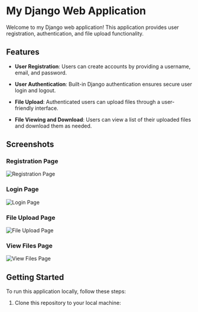 # My Django Web Application

Welcome to my Django web application! This application provides user registration, authentication, and file upload functionality.

## Features

- **User Registration**: Users can create accounts by providing a username, email, and password.

- **User Authentication**: Built-in Django authentication ensures secure user login and logout.

- **File Upload**: Authenticated users can upload files through a user-friendly interface.

- **File Viewing and Download**: Users can view a list of their uploaded files and download them as needed.

## Screenshots

### Registration Page

![Registration Page](screenshots/registration.png)

### Login Page

![Login Page](screenshots/login.png)

### File Upload Page

![File Upload Page](screenshots/upload.png)

### View Files Page

![View Files Page](screenshots/view_files.png)

## Getting Started

To run this application locally, follow these steps:

1. Clone this repository to your local machine:

